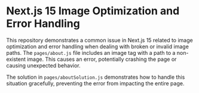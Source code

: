 # Next.js 15 Image Optimization and Error Handling
This repository demonstrates a common issue in Next.js 15 related to image optimization and error handling when dealing with broken or invalid image paths.  The `pages/about.js` file includes an image tag with a path to a non-existent image. This causes an error, potentially crashing the page or causing unexpected behavior.

The solution in `pages/aboutSolution.js` demonstrates how to handle this situation gracefully, preventing the error from impacting the entire page.